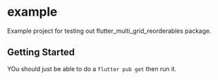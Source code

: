 # example

Example project for testing out flutter_multi_grid_reorderables package.

## Getting Started

YOu should just be able to do a `flutter pub get` then run it.